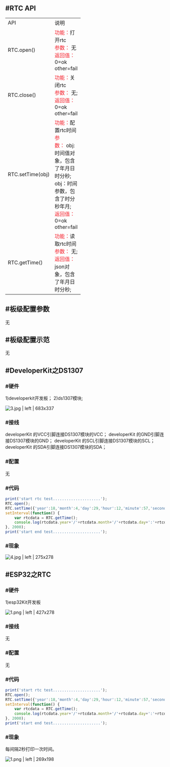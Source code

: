 
## #RTC API

<div class="bi-table">
  <table>
    <colgroup>
      <col width="90px" />
      <col width="90px" />
    </colgroup>
    <tbody>
      <tr>
        <td rowspan="1" colSpan="1">
          <div data-type="p">API</div>
        </td>
        <td rowspan="1" colSpan="1">
          <div data-type="p">说明</div>
        </td>
      </tr>
      <tr>
        <td rowspan="1" colSpan="1">
          <div data-type="p">RTC.open()</div>
        </td>
        <td rowspan="1" colSpan="1">
          <div data-type="p"><span data-type="color" style="color:rgb(245, 34, 45)">功能：</span>打开rtc</div>
          <div data-type="p"><span data-type="color" style="color:rgb(245, 34, 45)">参数：</span> 无</div>
          <div data-type="p"><span data-type="color" style="color:rgb(245, 34, 45)">返回值：</span>0=ok other=fail</div>
        </td>
      </tr>
      <tr>
        <td rowspan="1" colSpan="1">
          <div data-type="p">RTC.close()</div>
        </td>
        <td rowspan="1" colSpan="1">
          <div data-type="p"><span data-type="color" style="color:rgb(245, 34, 45)">功能：</span>关闭rtc</div>
          <div data-type="p"><span data-type="color" style="color:rgb(245, 34, 45)">参数：</span> 无;</div>
          <div data-type="p"><span data-type="color" style="color:rgb(245, 34, 45)">返回值：</span>0=ok other=fail</div>
          <div data-type="p"></div>
        </td>
      </tr>
      <tr>
        <td rowspan="1" colSpan="1">
          <div data-type="p">RTC.setTime(obj)</div>
        </td>
        <td rowspan="1" colSpan="1">
          <div data-type="p"><span data-type="color" style="color:rgb(245, 34, 45)">功能：</span>配置rtc时间</div>
          <div data-type="p"><span data-type="color" style="color:rgb(245, 34, 45)">参数：</span> obj:时间值对象，包含了年月日时分秒;  </div>
          <div data-type="p">obj：时间参数，包含了时分秒年月;</div>
          <div data-type="p"></div>
          <div data-type="p"><span data-type="color" style="color:rgb(245, 34, 45)">返回值：</span>0=ok other=fail</div>
          <div data-type="p"></div>
        </td>
      </tr>
      <tr>
        <td rowspan="1" colSpan="1">
          <div data-type="p">RTC.getTime()</div>
        </td>
        <td rowspan="1" colSpan="1">
          <div data-type="p"><span data-type="color" style="color:rgb(245, 34, 45)">功能：</span>读取rtc时间</div>
          <div data-type="p"><span data-type="color" style="color:rgb(245, 34, 45)">参数：</span> 无; </div>
          <div data-type="p"><span data-type="color" style="color:rgb(245, 34, 45)">返回值：</span>json对象，包含了年月日时分秒;</div>
        </td>
      </tr>
    </tbody>
  </table>
</div>



## #板级配置参数
无

## #板级配置示范
无

## #DeveloperKit之DS1307

### #硬件
1)developerkit开发板；
2)ds1307模块;


![3.jpg | left | 683x337](https://cdn.yuque.com/lark/0/2018/jpeg/66207/1524935841454-17005552-474c-43f9-be7d-3a3da2cf5d2a.jpeg "")


### #接线
developerKit 的VCC引脚连接DS1307模块的VCC；
developerKit 的GND引脚连接DS1307模块的GND；
developerKit 的SCL引脚连接DS1307模块的SCL；
developerKit 的SDA引脚连接DS1307模块的SDA；

### #配置
无

### #代码
```javascript
print('start rtc test.....................');
RTC.open();
RTC.setTime({'year':18,'month':4,'day':29,'hour':12,'minute':57,'second':0});
setInterval(function() {
	var rtcdata = RTC.getTime(); 
	console.log(rtcdata.year+'/'+rtcdata.month+'/'+rtcdata.day+':'+rtcdata.second);	
}, 2000);
print('start end test.....................');
```


### #现象


![4.jpg | left | 275x278](https://cdn.yuque.com/lark/0/2018/jpeg/66207/1524936026000-26f3b2d4-46f1-491c-84fa-eae5b6487a36.jpeg "")



## #ESP32之RTC

### #硬件
1)esp32Kit开发板


![1.png | left | 427x278](https://cdn.yuque.com/lark/0/2018/png/66207/1525918760569-51b534e0-f54d-45a2-bdc7-64adb8b22bcb.png "")



### #接线
无

### #配置
无

### #代码
```javascript
print('start rtc test.....................');
RTC.open();
RTC.setTime({'year':18,'month':4,'day':29,'hour':12,'minute':57,'second':0});
setInterval(function() {
	var rtcdata = RTC.getTime(); 
	console.log(rtcdata.year+'/'+rtcdata.month+'/'+rtcdata.day+':'+rtcdata.second);	
}, 2000);
print('start end test.....................');
```


### #现象
每间隔2秒打印一次时间。


![1.png | left | 269x198](https://cdn.yuque.com/lark/0/2018/png/66207/1525918819420-a6620aba-f3ca-417a-9fa9-93a83125702b.png "")



 